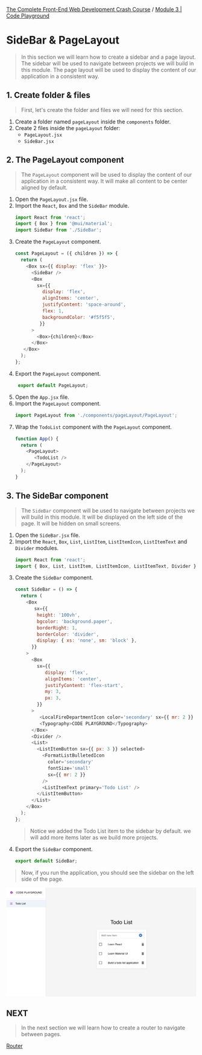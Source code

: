 [The Complete Front-End Web Development Crash Course](../README.md) / [Module 3 | Code Playground](./README.md)

# SideBar & PageLayout
> In this section we will learn how to create a sidebar and a page layout.
> The sidebar will be used to navigate between projects we will build in this module.
> The page layout will be used to display the content of our application in a consistent way.

## 1. Create folder & files
> First, let's create the folder and files we will need for this section.
1. Create a folder named `pageLayout` inside the `components` folder.
2. Create 2 files inside the `pageLayout` folder:
    - `PageLayout.jsx`
    - `SideBar.jsx`

## 2. The PageLayout component
> The `PageLayout` component will be used to display the content of our application in a consistent way.
> It will make all content to be center aligned by default.
1. Open the `PageLayout.jsx` file.
2. Import the `React`, `Box` and the `SideBar` module.
   ```js
   import React from 'react';
   import { Box } from '@mui/material';
   import SideBar from './SideBar';
   ```
3. Create the `PageLayout` component.
   ```js
   const PageLayout = ({ children }) => {
     return (
       <Box sx={{ display: 'flex' }}>
         <SideBar />
         <Box
           sx={{ 
             display: 'flex',
             alignItems: 'center',
             justifyContent: 'space-around',
             flex: 1,
             backgroundColor: '#f5f5f5',
            }}
         >
           <Box>{children}</Box>
         </Box>
      </Box>
     );
   };
   ```
4. Export the `PageLayout` component.
   ```js
    export default PageLayout;
    ```
5. Open the `App.jsx` file.
6. Import the `PageLayout` component.
   ```js
   import PageLayout from './components/pageLayout/PageLayout';
   ```
7. Wrap the `TodoList` component with the `PageLayout` component.
   ```js
   function App() {
     return (
       <PageLayout>
          <TodoList />
       </PageLayout>
     );
   }
   ````
   
## 3. The SideBar component
> The `SideBar` component will be used to navigate between projects we will build in this module.
> It will be displayed on the left side of the page.
> It will be hidden on small screens.
1. Open the `SideBar.jsx` file.
2. Import the `React`, `Box`, `List`, `ListItem`, `ListItemIcon`, `ListItemText` and `Divider` modules.
   ```js
   import React from 'react';
   import { Box, List, ListItem, ListItemIcon, ListItemText, Divider } from '@mui/material';
   ```
3. Create the `SideBar` component.
   ```js
   const SideBar = () => {
     return (
       <Box
          sx={{
           height: '100vh',
           bgcolor: 'background.paper',
           borderRight: 1,
           borderColor: 'divider',
           display: { xs: 'none', sm: 'block' },
         }}
       >
         <Box
           sx={{
              display: 'flex',
              alignItems: 'center',
              justifyContent: 'flex-start',
              my: 3,
              px: 3,
           }}
         >
            <LocalFireDepartmentIcon color='secondary' sx={{ mr: 2 }} />
            <Typography>CODE PLAYGROUND</Typography>
         </Box>
         <Divider />
         <List>
           <ListItemButton sx={{ px: 3 }} selected>
             <FormatListBulletedIcon 
               color='secondary'
               fontSize='small'
               sx={{ mr: 2 }}
             />
             <ListItemText primary='Todo List' />
           </ListItemButton>
         </List>
       </Box>
     );
   };
   ```
   > Notice we added the Todo List item to the sidebar by default. we will add more items later as we build more projects.
4. Export the `SideBar` component.
    ```js
    export default SideBar;
    ```
> Now, if you run the application, you should see the sidebar on the left side of the page.

<img src="../imgs/mod3/sidebar-page-layout.png" >

## NEXT
> In the next section we will learn how to create a router to navigate between pages.

[Router](./router.md)
